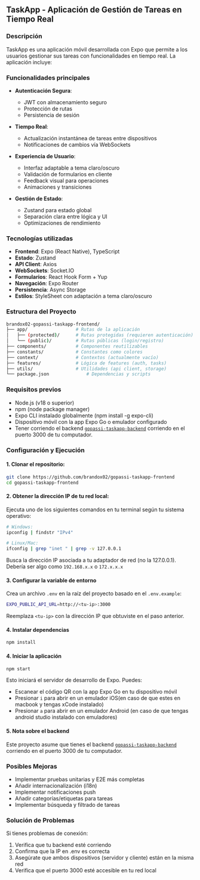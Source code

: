 ## TaskApp - Aplicación de Gestión de Tareas en Tiempo Real

### Descripción

TaskApp es una aplicación móvil desarrollada con Expo que permite a los usuarios
gestionar sus tareas con funcionalidades en tiempo real. La aplicación incluye:

### Funcionalidades principales

- **Autenticación Segura**:
  - JWT con almacenamiento seguro
  - Protección de rutas
  - Persistencia de sesión

- **Tiempo Real**:
  - Actualización instantánea de tareas entre dispositivos
  - Notificaciones de cambios vía WebSockets

- **Experiencia de Usuario**:
  - Interfaz adaptable a tema claro/oscuro
  - Validación de formularios en cliente
  - Feedback visual para operaciones
  - Animaciones y transiciones

- **Gestión de Estado**:
  - Zustand para estado global
  - Separación clara entre lógica y UI
  - Optimizaciones de rendimiento

### Tecnologías utilizadas

- **Frontend**: Expo (React Native), TypeScript
- **Estado**: Zustand
- **API Client**: Axios
- **WebSockets**: Socket.IO
- **Formularios**: React Hook Form + Yup
- **Navegación**: Expo Router
- **Persistencia**: Async Storage
- **Estilos**: StyleSheet con adaptación a tema claro/oscuro

### Estructura del Proyecto

```bash
brandox02-gopassi-taskapp-frontend/
├── app/                  # Rutas de la aplicación
│   ├── (protected)/      # Rutas protegidas (requieren autenticación)
│   └── (public)/         # Rutas públicas (login/registro)
├── components/           # Componentes reutilizables
├── constants/            # Constantes como colores
├── context/              # Contextos (actualmente vacío)
├── features/             # Lógica de features (auth, tasks)
├── utils/                # Utilidades (api client, storage)
└── package.json              # Dependencias y scripts
```

### Requisitos previos

- Node.js (v18 o superior)
- npm (node package manager)
- Expo CLI instalado globalmente (npm install -g expo-cli)
- Dispositivo móvil con la app Expo Go o emulador configurado
- Tener corriendo el backend
  [`gopassi-taskapp-backend`](https://github.com/brandox02/gopassi-taskapp-backend)
  corriendo en el puerto 3000 de tu computador.

### Configuración y Ejecución

#### 1. Clonar el repositorio:

```bash
git clone https://github.com/brandox02/gopassi-taskapp-frontend
cd gopassi-taskapp-frontend
```

#### 2. Obtener la dirección IP de tu red local:

Ejecuta uno de los siguientes comandos en tu terminal según tu sistema
operativo:

```bash
# Windows:
ipconfig | findstr "IPv4"

# Linux/Mac:
ifconfig | grep "inet " | grep -v 127.0.0.1
```

Busca la dirección IP asociada a tu adaptador de red (no la 127.0.0.1). Debería
ser algo como `192.168.x.x` o `172.x.x.x`

#### 3. Configurar la variable de entorno

Crea un archivo `.env` en la raíz del proyecto basado en el `.env.example`:

```bash
EXPO_PUBLIC_API_URL=http://<tu-ip>:3000
```

Reemplaza `<tu-ip>` con la dirección IP que obtuviste en el paso anterior.

#### 4. Instalar dependencias

```bash
npm install
```

#### 4. Iniciar la aplicación

```bash
npm start
```

Esto iniciará el servidor de desarrollo de Expo. Puedes:

- Escanear el código QR con la app Expo Go en tu dispositivo móvil
- Presionar `i` para abrir en un emulador iOS(en caso de que estes en macbook y
  tengas xCode instalado)
- Presionar `a` para abrir en un emulador Android (en caso de que tengas android
  studio instalado con emuladores)

#### 5. Nota sobre el backend

Este proyecto asume que tienes el backend
[`gopassi-taskapp-backend`](https://github.com/brandox02/gopassi-taskapp-backend)
corriendo en el puerto 3000 de tu computador.

### Posibles Mejoras

- Implementar pruebas unitarias y E2E más completas
- Añadir internacionalización (i18n)
- Implementar notificaciones push
- Añadir categorías/etiquetas para tareas
- Implementar búsqueda y filtrado de tareas

### Solución de Problemas

Si tienes problemas de conexión:

1. Verifica que tu backend esté corriendo
2. Confirma que la IP en .env es correcta
3. Asegúrate que ambos dispositivos (servidor y cliente) están en la misma red
4. Verifica que el puerto 3000 esté accesible en tu red local
